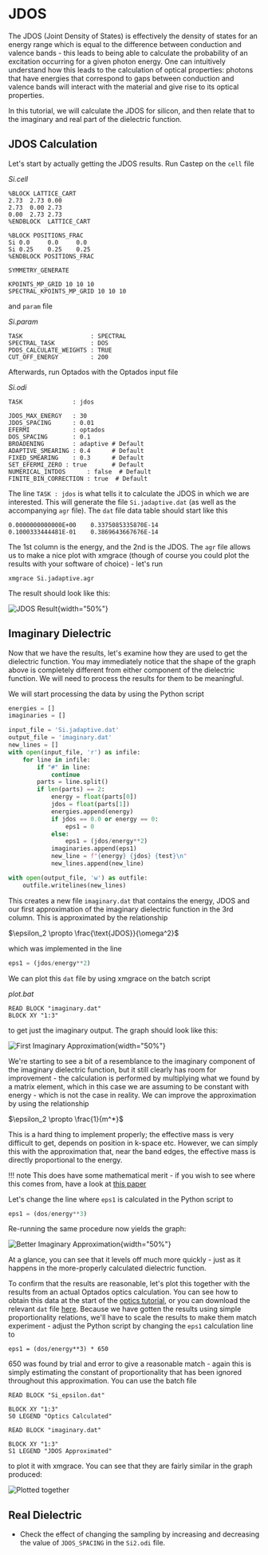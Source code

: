 # JDOS

The JDOS (Joint Density of States) is effectively the density of states for an energy range which is equal to the difference between conduction and valence bands - this leads to being able to calculate the probability of an excitation occurring for a given photon energy. One can intuitively understand how this leads to the calculation of optical properties: photons that have energies that correspond to gaps between conduction and valence bands will interact with the material and give rise to its optical properties.

In this tutorial, we will calculate the JDOS for silicon, and then relate that to the imaginary and real part of the dielectric function.

## JDOS Calculation

Let's start by actually getting the JDOS results. Run Castep on the `cell` file

*Si.cell*
```
%BLOCK LATTICE_CART
2.73  2.73 0.00
2.73  0.00 2.73
0.00  2.73 2.73
%ENDBLOCK  LATTICE_CART

%BLOCK POSITIONS_FRAC
Si 0.0     0.0     0.0
Si 0.25    0.25    0.25
%ENDBLOCK POSITIONS_FRAC

SYMMETRY_GENERATE

KPOINTS_MP_GRID 10 10 10  
SPECTRAL_KPOINTS_MP_GRID 10 10 10
```

and `param` file

*Si.param*
```
TASK                   : SPECTRAL
SPECTRAL_TASK          : DOS
PDOS_CALCULATE_WEIGHTS : TRUE
CUT_OFF_ENERGY         : 200
```

Afterwards, run Optados with the Optados input file

*Si.odi*
```
TASK              : jdos

JDOS_MAX_ENERGY   : 30
JDOS_SPACING      : 0.01
EFERMI            : optados
DOS_SPACING       : 0.1
BROADENING        : adaptive # Default
ADAPTIVE_SMEARING : 0.4      # Default
FIXED_SMEARING    : 0.3      # Default
SET_EFERMI_ZERO : true       # Default
NUMERICAL_INTDOS      : false  # Default
FINITE_BIN_CORRECTION : true  # Default
```

The line `TASK : jdos` is what tells it to calculate the JDOS in which we are interested. This will generate the file `Si.jadaptive.dat` (as well as the accompanying `agr` file). The `dat` file data table should start like this

```
0.0000000000000E+00    0.3375085335870E-14
0.1000333444481E-01    0.3869643667676E-14
```

The 1st column is the energy, and the 2nd is the JDOS. The `agr` file allows us to make a nice plot with xmgrace (though  of course you could plot the results with your software of choice) - let's run

`xmgrace Si.jadaptive.agr`

 The result should look like this:

 ![JDOS Result](jdos_result.png){width="50%"}

## Imaginary Dielectric

Now that we have the results, let's examine how they are used to get the dielectric function. You may immediately notice that the shape of the graph above is completely different from either component of the dielectric function. We will need to process the results for them to be meaningful.

We will start processing the data by using the Python script

```py
energies = []
imaginaries = []

input_file = 'Si.jadaptive.dat'
output_file = 'imaginary.dat'
new_lines = []
with open(input_file, 'r') as infile:
    for line in infile:
        if "#" in line:
            continue
        parts = line.split()
        if len(parts) == 2:
            energy = float(parts[0])
            jdos = float(parts[1])
            energies.append(energy)
            if jdos == 0.0 or energy == 0:
                eps1 = 0
            else:
                eps1 = (jdos/energy**2)
            imaginaries.append(eps1)
            new_line = f"{energy} {jdos} {test}\n"
            new_lines.append(new_line)

with open(output_file, 'w') as outfile:
    outfile.writelines(new_lines)

```
This creates a new file `imaginary.dat` that contains the energy, JDOS and our first approximation of the imaginary dielectric function in the 3rd column. This is approximated by the relationship

 $\epsilon_2 \propto \frac{\text{JDOS}}{\omega^2}$

 which was implemented in the line

```py
eps1 = (jdos/energy**2)
```

We can plot this `dat` file by using xmgrace on the batch script

*plot.bat*
```
READ BLOCK "imaginary.dat"
BLOCK XY "1:3"
```

to get just the imaginary output. The graph should look like this:

![First Imaginary Approximation](first_approx.png){width="50%"}

We're starting to see a bit of a resemblance to the imaginary component of the imaginary dielectric function, but it still clearly has room for improvement - the calculation is performed by multiplying what we found by a matrix element, which in this case we are assuming to be constant with energy - which is not the case in reality. We can improve the approximation by using the relationship

$\epsilon_2 \propto \frac{1}{m^*}$

This is a hard thing to implement properly; the effective mass is very difficult to get, depends on position in k-space etc. However, we can simply this with the approximation that, near the band edges, the effective mass is directly proportional to the energy.

!!! note
    This does have some mathematical merit - if you wish to see where this comes from, have a look at [this paper](https://arxiv.org/abs/1207.4282)

Let's change the line where `eps1` is calculated in the Python script to

```py
eps1 = (dos/energy**3)
```

Re-running the same procedure now yields the graph:

![Better Imaginary Approximation](second_approx.png){width="50%"}

At a glance, you can see that it levels off much more quickly - just as it happens in the more-properly calculated dielectric function.

To confirm that the results are reasonable, let's plot this together with the results from an actual Optados optics calculation. You can see how to obtain this data at the start of the [optics tutorial](Optics.md), or you can download the relevant `dat` file [here](Si_epsilon.dat). Because we have gotten the results using simple proportionality relations, we'll have to scale the results to make them match experiment - adjust the Python script by changing the `eps1` calculation line to

```
eps1 = (dos/energy**3) * 650
```

650 was found by trial and error to give a reasonable match - again this is simply estimating the constant of proportionality that has been ignored throughout this approximation. You can use the batch file

```
READ BLOCK "Si_epsilon.dat"

BLOCK XY "1:3"
S0 LEGEND "Optics Calculated"

READ BLOCK "imaginary.dat"

BLOCK XY "1:3"
S1 LEGEND "JDOS Approximated"
```

to plot it with xmgrace. You can see that they are fairly similar in the graph produced:

![Plotted together](eps1_calc.png)

## Real Dielectric

* Check the effect of changing the sampling by increasing and decreasing the value of `JDOS_SPACING` in the `Si2.odi` file.
